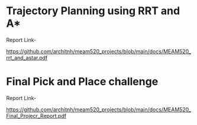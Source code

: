 
# Trajectory Planning using RRT and A*
Report Link- <p></p>
https://github.com/architnh/meam520_projects/blob/main/docs/MEAM520_rrt_and_astar.pdf

# Final Pick and Place challenge
Report Link- <p></p>
https://github.com/architnh/meam520_projects/blob/main/docs/MEAM520_Final_Projecr_Report.pdf

